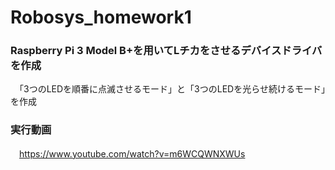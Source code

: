 # Robosys_homework1
### Raspberry Pi 3 Model B+を用いてLチカをさせるデバイスドライバを作成
　「3つのLEDを順番に点滅させるモード」と「3つのLEDを光らせ続けるモード」を作成
 
### 実行動画
　https://www.youtube.com/watch?v=m6WCQWNXWUs
　
